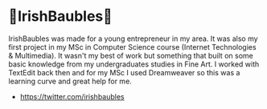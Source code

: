 # :gift:IrishBaubles:gift:

IrishBaubles was made for a young entrepreneur in my area.  It was also my first project in my MSc in Computer Science course (Internet Technologies & Multimedia).  It wasn't my best of work but something that built on some basic knowledge from my undergraduates studies in Fine Art.  I worked with TextEdit back then and for my MSc I used Dreamweaver so this was a learning curve and great help for me.

- https://twitter.com/irishbaubles


